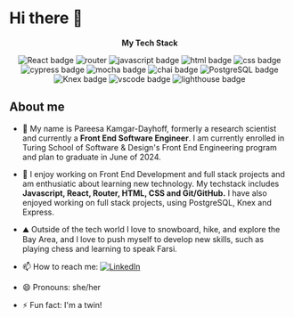 # Hi there 👋
</div>
<p align="center"><strong>My Tech Stack</strong></p>
<div align="center">
  <img src="https://img.shields.io/badge/React-61DAFB?logo=react&logoColor=000&style=for-the-badge" alt="React badge">
  <img src="https://img.shields.io/badge/React%20Router-CA4245?logo=reactrouter&logoColor=fff&style=for-the-badge" alt="router">
  <img src="https://img.shields.io/badge/JavaScript-F7DF1E?logo=javascript&logoColor=000&style=for-the-badge" alt="javascript badge">
  <img src="https://img.shields.io/badge/HTML5-E34F26?logo=html5&logoColor=fff&style=for-the-badge" alt="html badge">
  <img src="https://img.shields.io/badge/CSS3-1572B6?logo=css3&logoColor=fff&style=for-the-badge" alt="css badge">
  <img src="https://img.shields.io/badge/Cypress-69D3A7?logo=cypress&logoColor=fff&style=for-the-badge" alt="cypress badge">
  <img src="https://img.shields.io/badge/Mocha-8D6748?logo=mocha&logoColor=fff&style=for-the-badge" alt="mocha badge">
  <img src="https://img.shields.io/badge/Chai-A30701?logo=chai&logoColor=fff&style=for-the-badge" alt="chai badge">
  <img src="https://img.shields.io/badge/PostgreSQL-4169E1?logo=postgresql&logoColor=fff&style=for-the-badge" alt="PostgreSQL badge">
  <img src="https://img.shields.io/badge/Knex.js-D26B38?logo=knexdotjs&logoColor=fff&style=for-the-badge" alt="Knex badge">
  <img src="https://img.shields.io/badge/Visual%20Studio%20Code-007ACC?logo=visualstudiocode&logoColor=fff&style=for-the-badge" alt="vscode badge">
  <img src="https://img.shields.io/badge/Lighthouse-F44B21?logo=lighthouse&logoColor=fff&style=for-the-badge" alt="lighthouse badge">
</div>


## About me

- 🔭 My name is Pareesa Kamgar-Dayhoff, formerly a research scientist and currently a **Front End Software Engineer**. I am currently enrolled in Turing School of Software & Design's Front End Engineering program and plan to graduate in June of 2024.  
- 🌱 I enjoy working on Front End Development and full stack projects and am enthusiatic about learning new technology. My techstack includes **Javascript, React, Router, HTML, CSS and Git/GitHub.** I have also enjoyed working on full stack projects, using PostgreSQL, Knex and Express.  
- ⛰️ Outside of the tech world I love to snowboard, hike, and explore the Bay Area, and I love to push myself to develop new skills, such as playing chess and learning to speak Farsi.
- 📫 How to reach me: [![LinkedIn](https://img.shields.io/badge/LinkedIn-blue)](https://www.linkedin.com/in/pareesa-kamgar-dayhoff/)
- 😄 Pronouns: she/her
- ⚡ Fun fact: I'm a twin!

  <!---
- 👯 I’m looking to collaborate on ...
- 💬 Ask me about ...
--->
